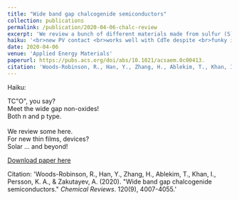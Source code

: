 ```yaml
---
title: "Wide band gap chalcogenide semiconductors"
collection: publications
permalink: /publication/2020-04-06-chalc-review
excerpt: 'We review a bunch of different materials made from sulfur (S), selenium (Se), and tellurium (Te) anions (these materials are called <i>chalcogenides</i>) that are unique because they are both transparent to visible light (wide band gap) and conductive to electricity (semiconductors). This combination of properties is really useful in solar cells, LEDs, transparent electronics, and water splitting, among other energy appications.'
haiku: '<br>new PV contact <br>works well with CdTe despite <br>funky interface'
date: 2020-04-06
venue: 'Applied Energy Materials'
paperurl: https://pubs.acs.org/doi/abs/10.1021/acsaem.0c00413.
citation: 'Woods-Robinson, R., Han, Y., Zhang, H., Ablekim, T., Khan, I., Persson, K. A., & Zakutayev, A. (2020). &quot;Wide band gap chalcogenide semiconductors.&quot; <i>Chemical Reviews</i>. 120(9), 4007-4055.'
---
```


Haiku:

TC"O", you say? 
<br>Meet the wide gap non-oxides!
<br>Both n and p type.
<br>
<br>We review some here.
<br>For new thin films, devices? 
<br>Solar … and beyond!


[Download paper here](https://github.com/rwoodsrobinson/rwoodsrobinson.github.io/blob/master/files/acs.chemrev.9b00600.pdf)

Citation: 'Woods-Robinson, R., Han, Y., Zhang, H., Ablekim, T., Khan, I., Persson, K. A., & Zakutayev, A. (2020). &quot;Wide band gap chalcogenide semiconductors.&quot; <i>Chemical Reviews</i>. 120(9), 4007-4055.'
